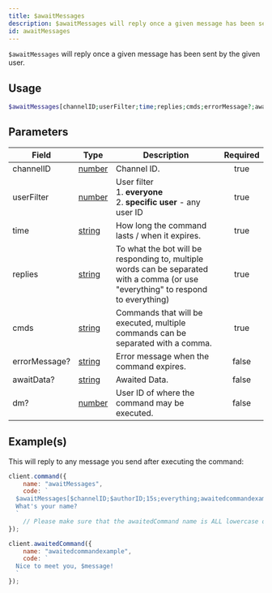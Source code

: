 ```yaml
---
title: $awaitMessages
description: $awaitMessages will reply once a given message has been sent by the given user.
id: awaitMessages
---
```


`$awaitMessages` will reply once a given message has been sent by the given user.

## Usage

```php
$awaitMessages[channelID;userFilter;time;replies;cmds;errorMessage?;awaitData?;dm?]
```

## Parameters

| Field         | Type                                                                                              | Description                                                                                                                        | Required |
| ------------- | ------------------------------------------------------------------------------------------------- | ---------------------------------------------------------------------------------------------------------------------------------- | :------: |
| channelID     | [number](https://developer.mozilla.org/en-US/docs/Web/JavaScript/Reference/Global_Objects/Number) | Channel ID.                                                                                                                        |   true   |
| userFilter    | [number](https://developer.mozilla.org/en-US/docs/Web/JavaScript/Reference/Global_Objects/Number) | User filter <br /> 1. **everyone** <br /> 2. **specific user** - any user ID                                                       |   true   |
| time          | [string](https://developer.mozilla.org/en-US/docs/Web/JavaScript/Reference/Global_Objects/String) | How long the command lasts / when it expires.                                                                                      |   true   |
| replies       | [string](https://developer.mozilla.org/en-US/docs/Web/JavaScript/Reference/Global_Objects/String) | To what the bot will be responding to, multiple words can be separated with a comma (or use "everything" to respond to everything) |   true   |
| cmds          | [string](https://developer.mozilla.org/en-US/docs/Web/JavaScript/Reference/Global_Objects/String) | Commands that will be executed, multiple commands can be separated with a comma.                                                   |   true   |
| errorMessage? | [string](https://developer.mozilla.org/en-US/docs/Web/JavaScript/Reference/Global_Objects/String) | Error message when the command expires.                                                                                            |  false   |
| awaitData?    | [string](https://developer.mozilla.org/en-US/docs/Web/JavaScript/Reference/Global_Objects/String) | Awaited Data.                                                                                                                      |  false   |
| dm?           | [number](https://developer.mozilla.org/en-US/docs/Web/JavaScript/Reference/Global_Objects/Number) | User ID of where the command may be executed.                                                                                      |  false   |

## Example(s)

This will reply to any message you send after executing the command:

```js
client.command({
    name: "awaitMessages",
    code: `
  $awaitMessages[$channelID;$authorID;15s;everything;awaitedcommandexample;Oh? You don't want to talk to me..?] 
  What's your name?
  `
    // Please make sure that the awaitedCommand name is ALL lowercase or else it won't work.
});

client.awaitedCommand({
    name: "awaitedcommandexample",
    code: `
  Nice to meet you, $message!
  `
});
```
